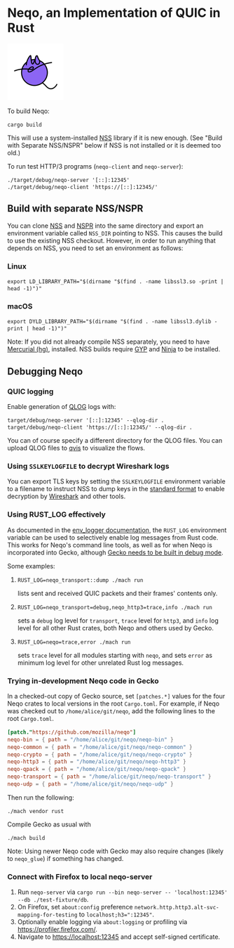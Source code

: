 # Neqo, an Implementation of QUIC in Rust

![neqo logo](https://github.com/mozilla/neqo/raw/main/neqo.png "neqo logo")

To build Neqo:

```shell
cargo build
```

This will use a system-installed [NSS][NSS] library if it is new enough. (See "Build with Separate NSS/NSPR" below if NSS is not installed or it is deemed too old.)

To run test HTTP/3 programs (`neqo-client` and `neqo-server`):

```shell
./target/debug/neqo-server '[::]:12345'
./target/debug/neqo-client 'https://[::]:12345/'
```

## Build with separate NSS/NSPR

You can clone [NSS][NSS] and [NSPR][NSPR] into the same directory and export an
environment variable called `NSS_DIR` pointing to NSS.  This causes the build to
use the existing NSS checkout.  However, in order to run anything that depends
on NSS, you need to set an environment as follows:

### Linux

```shell
export LD_LIBRARY_PATH="$(dirname "$(find . -name libssl3.so -print | head -1)")"
```

### macOS

```shell
export DYLD_LIBRARY_PATH="$(dirname "$(find . -name libssl3.dylib -print | head -1)")"
```

Note: If you did not already compile NSS separately, you need to have
[Mercurial (hg)][HG], installed. NSS builds require [GYP][GYP] and
[Ninja][NINJA] to be installed.

## Debugging Neqo

### QUIC logging

Enable generation of [QLOG][QLOG] logs with:

```shell
target/debug/neqo-server '[::]:12345' --qlog-dir .
target/debug/neqo-client 'https://[::]:12345/' --qlog-dir .
```

You can of course specify a different directory for the QLOG files.
You can upload QLOG files to [qvis][QVIS] to visualize the flows.

### Using `SSLKEYLOGFILE` to decrypt Wireshark logs

You can export TLS keys by setting the `SSLKEYLOGFILE` environment variable
to a filename to instruct NSS to dump keys in the
[standard format](https://datatracker.ietf.org/doc/draft-ietf-tls-keylogfile/)
to enable decryption by [Wireshark](https://wiki.wireshark.org/TLS) and other tools.

### Using RUST_LOG effectively

As documented in the [env_logger documentation](https://docs.rs/env_logger/),
the `RUST_LOG` environment variable can be used to selectively enable log messages
from Rust code. This works for Neqo's command line tools, as well as for when Neqo is
incorporated into Gecko, although [Gecko needs to be built in debug mode](https://developer.mozilla.org/en-US/docs/Mozilla/Developer_guide/Build_Instructions/Configuring_Build_Options).

Some examples:

1. ```shell
   RUST_LOG=neqo_transport::dump ./mach run
   ```

   lists sent and received QUIC packets and their frames' contents only.

1. ```shell
   RUST_LOG=neqo_transport=debug,neqo_http3=trace,info ./mach run
   ```

   sets a `debug` log level for `transport`, `trace` level for `http3`, and `info` log
   level for all other Rust crates, both Neqo and others used by Gecko.

1. ```shell
   RUST_LOG=neqo=trace,error ./mach run
   ```

   sets `trace` level for all modules starting with `neqo`, and sets `error` as minimum log level for other unrelated Rust log messages.

### Trying in-development Neqo code in Gecko

In a checked-out copy of Gecko source, set `[patches.*]` values for the four
Neqo crates to local versions in the root `Cargo.toml`. For example, if Neqo
was checked out to `/home/alice/git/neqo`, add the following lines to the root
`Cargo.toml`.

```toml
[patch."https://github.com/mozilla/neqo"]
neqo-bin = { path = "/home/alice/git/neqo/neqo-bin" }
neqo-common = { path = "/home/alice/git/neqo/neqo-common" }
neqo-crypto = { path = "/home/alice/git/neqo/neqo-crypto" }
neqo-http3 = { path = "/home/alice/git/neqo/neqo-http3" }
neqo-qpack = { path = "/home/alice/git/neqo/neqo-qpack" }
neqo-transport = { path = "/home/alice/git/neqo/neqo-transport" }
neqo-udp = { path = "/home/alice/git/neqo/neqo-udp" }
```

Then run the following:

```shell
./mach vendor rust
```

Compile Gecko as usual with

```shell
./mach build
```

Note: Using newer Neqo code with Gecko may also require changes (likely to `neqo_glue`) if
something has changed.

### Connect with Firefox to local neqo-server

1. Run `neqo-server` via `cargo run --bin neqo-server -- 'localhost:12345' --db ./test-fixture/db`.
2. On Firefox, set `about:config` preference `network.http.http3.alt-svc-mapping-for-testing` to `localhost;h3=":12345"`.
3. Optionally enable logging via `about:logging` or profiling via <https://profiler.firefox.com/>.
4. Navigate to <https://localhost:12345> and accept self-signed certificate.

[NSS]: https://hg.mozilla.org/projects/nss
[NSPR]: https://hg.mozilla.org/projects/nspr
[GYP]: https://github.com/nodejs/gyp-next
[HG]: https://www.mercurial-scm.org/
[NINJA]: https://ninja-build.org/
[QLOG]: https://datatracker.ietf.org/doc/draft-ietf-quic-qlog-main-schema/
[QVIS]: https://qvis.quictools.info/

